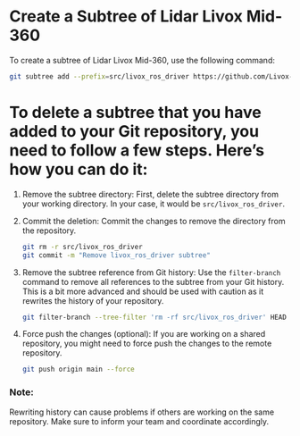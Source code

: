 # Create a Subtree of Lidar Livox Mid-360

To create a subtree of Lidar Livox Mid-360, use the following command:

```bash
git subtree add --prefix=src/livox_ros_driver https://github.com/Livox-SDK/livox_ros_driver.git master --squash
```

# To delete a subtree that you have added to your Git repository, you need to follow a few steps. Here’s how you can do it:

1. Remove the subtree directory: First, delete the subtree directory from your working directory. In your case, it would be `src/livox_ros_driver`.

2. Commit the deletion: Commit the changes to remove the directory from the repository.
   ```bash
   git rm -r src/livox_ros_driver
   git commit -m "Remove livox_ros_driver subtree"
   ```

3. Remove the subtree reference from Git history: Use the `filter-branch` command to remove all references to the subtree from your Git history. This is a bit more advanced and should be used with caution as it rewrites the history of your repository.
   ```bash
   git filter-branch --tree-filter 'rm -rf src/livox_ros_driver' HEAD
   ```

4. Force push the changes (optional): If you are working on a shared repository, you might need to force push the changes to the remote repository.
   ```bash
   git push origin main --force
   ```

### Note:
Rewriting history can cause problems if others are working on the same repository. Make sure to inform your team and coordinate accordingly.
